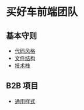 # 买好车前端团队

## 基本守则

* [代码风格](docs/code-style.md)
* [文件结构](docs/structure.md)
* [技术栈](docs/tech-stack.md)

## B2B 项目

* [通用样式](docs/b2b/class-name.md)
